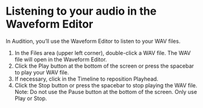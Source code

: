 # Listening to your audio in the Waveform Editor

In Audition, you’ll use the Waveform Editor to listen to your WAV files.

1.	In the Files area (upper left corner), double-click a WAV file. The WAV file will open in the Waveform Editor. 
2.	Click the Play button at the bottom of the screen or press the spacebar to play your WAV file.
3.	If necessary, click in the Timeline to reposition Playhead.
4.	Click the Stop button or press the spacebar to stop playing the WAV file. Note: Do not use the Pause button at the bottom of the screen. Only use Play or Stop.